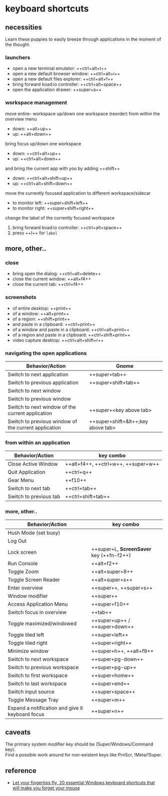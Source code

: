 # keyboard shortcuts


## necessities

Learn these puppies to easily breeze through applications in the moment of the thought.


### launchers

- open a new terminal emulator: ++ctrl+alt+t++  
- open a new default browser window: ++ctrl+alt+i++  
- open a new default files explorer: ++ctrl+alt+f++  
- bring forward koad:io controller: ++ctrl+alt+space++  
- open the application drawer: ++super+a++


### workspace management

move entire- workspace up/down one workspace (reorder) from within the overview menu

- down: ++alt+up++
- up: ++alt+down++

bring focus up/down one workspace  

- down: ++ctrl+alt+up++
- up: ++ctrl+alt+down++

and bring the current app with you by adding ++shift++

- down: ++ctrl+alt+shift+up++
- up: ++ctrl+alt+shift+down++

move the currently focused application to different workspace/sidecar

-  to monitor left: ++super+shift+left++  
-  to monitor right: ++super+shift+right++  

change the label of the currently focused workspace

1. bring forward koad:io controller: ++ctrl+alt+space++  
2. press ++l++ for `label`


## more, other..

### close  

- bring open the dialog: ++ctrl+alt+delete++  
- close the current window: ++alt+f4++  
- close the current tab: ++ctrl+f4++  


### screenshots

- of entire desktop: ++print++  
- of a window: ++alt+print++  
- of a region: ++shift+print++  
- and paste in a clipboard: ++ctrl+print++  
- of a window and paste in a clipboard: ++ctrl+alt+print++  
- of a region and paste in a clipboard: ++ctrl+shift+print++  
- video capture desktop: ++ctrl+alt+shift+r++  


### navigating the open applications

|  Behavior/Action                                     |  Gnome                              |
| -----                                                | -----                               |
| Switch to next application                           | ++super+tab++                           |
| Switch to previous application                       | ++super+shift+tab++                     |
| Switch to next window                                |                                     |
| Switch to previous window                            |                                     |
| Switch to next window of the current application     | ++super+&lt;key above tab&gt;         |
| Switch to previous window of the current application | ++super+shift+&lt++;key above tab&gt;   |

### from within an application
|  Behavior/Action    |  key combo              |
| ----- | ----- |
|Close Active Window    | ++alt+f4++, ++ctrl+w++, ++super+w++ |
|Quit Application       | ++ctrl+q++    |
|Gear Menu              | ++f10++       |
|Switch to next tab     | ++ctrl+tab++  |
|Switch to previous tab | ++ctrl+shift+tab++ |


### more, other..
|  Behavior/Action    |  key combo              |
| -----                           |  ----- | 
| Hush Mode (set busy)            |                                 |
| Log Out                         |                                 |
| Lock screen                     | ++super+L, __ScreenSaver__ key (++fn-f2++) |
| Run Console                     | ++alt+f2++                         |
| Toggle Zoom                     | ++alt+super+8++                     |
| Toggle Screen Reader            | ++alt+super+s++                     |
| Enter overview                  | ++super++, ++super+s++          |
| Window modifier                 | ++super++                   |
| Access Application Menu         | ++super+f10++               |
| Switch focus in overview        | ++tab++                     |
| Toggle maximized/windowed       | ++super+up++ / ++super+down++   |
| Toggle tiled left               | ++super+left++              |
| Toggle tiled right              | ++super+right++             |
| Minimize window                 | ++super+h++, ++alt+f9++         |
| Switch to next workspace        | ++super+pg-down++       |
| Switch to previous workspace    | ++super+pg-up++          |
| Switch to first workspace       | ++super+home++              |
| Switch to last workspace        | ++super+end++               |
| Switch input source                                     | ++super+space++                         |
| Toggle Message Tray                                     | ++super+m++                             |
| Expand a notification and give it keyboard focus        | ++super+n++                             |



## caveats 

The primary system modifier key should be <Super> (Super/Windows/Command key).   
Find a possible work around for non-existent keys like PrnScr, !Meta/!Super.  

## reference

- [Let your fingertips fly, 20 essential Windows keyboard shortcuts that will make you forget your mouse](https://www.popsci.com/windows-keyboard-shortcuts/)